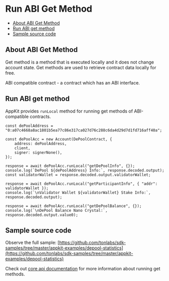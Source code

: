 # Run ABI Get Method

* [About ABI Get Method](run\_abi\_get\_method.md#about-abi-get-method)
* [Run ABI get method](run\_abi\_get\_method.md#run-abi-get-method)
* [Sample source code](run\_abi\_get\_method.md#sample-source-code)

## About ABI Get Method

Get method is a method that is executed locally and it does not change account state. Get methods are used to retrieve contract data locally for free.

ABI compatible contract - a contract which has an ABI interface.

## Run ABI get method

AppKit provides `runLocal` method for running get methods of ABI-compatible contracts.

```
const dePoolAddress = "0:a07c4668a8ac1801b5ea77c86e317ca027d76c288c6da4d29d7d1fd716aff40a";

const dePoolAcc = new Account(DePoolContract, {
    address: dePoolAddress,
    client,
    signer: signerNone(), 
});

response = await dePoolAcc.runLocal("getDePoolInfo", {});
console.log(`DePool ${dePoolAddress} Info:`, response.decoded.output);
const validatorWallet = response.decoded.output.validatorWallet;

response = await dePoolAcc.runLocal("getParticipantInfo", { "addr": validatorWallet });
console.log(`\nValidator Wallet ${validatorWallet} Stake Info:`, response.decoded.output);

response = await dePoolAcc.runLocal("getDePoolBalance", {});
console.log(`\nDePool Balance Nano Crystal:`, response.decoded.output.value0);
```

## Sample source code

Observe the full sample: [https://github.com/tonlabs/sdk-samples/tree/master/appkit-examples/depool-statistics](https://github.com/tonlabs/sdk-samples/tree/master/appkit-examples/depool-statistics)

Check out [core api documentation](https://docs.everos.dev/ever-sdk/guides/work\_with\_contracts/run\_abi\_get\_method) for more information about running get methods.
